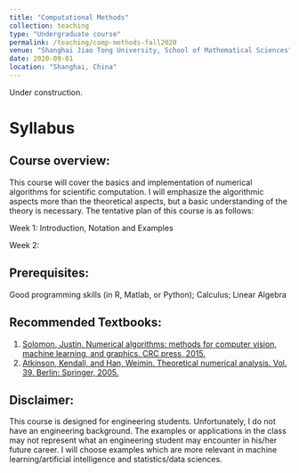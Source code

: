 ```yaml
---
title: "Computational Methods"
collection: teaching
type: "Undergraduate course"
permalink: /teaching/comp-methods-fall2020
venue: "Shanghai Jiao Tong University, School of Mathematical Sciences"
date: 2020-09-01
location: "Shanghai, China"
---
```


Under construction.

Syllabus
======
Course overview:
-----------
This course will cover the basics and implementation of numerical algorithms for scientific computation. I will emphasize the algorithmic aspects more than the theoretical aspects, but a basic understanding of the theory is necessary. The tentative plan of this course is as follows:

Week 1: Introduction, Notation and Examples

Week 2: 

Prerequisites:
------
Good programming skills (in R, Matlab, or Python); Calculus; Linear Algebra

Recommended Textbooks: 
------
1. [Solomon, Justin. Numerical algorithms: methods for computer vision, machine learning, and graphics. CRC press, 2015.](https://people.csail.mit.edu/jsolomon/share/book/numerical_book.pdf)
2. [Atkinson, Kendall, and Han, Weimin. Theoretical numerical analysis. Vol. 39. Berlin: Springer, 2005.](https://link.springer.com/content/pdf/10.1007/978-1-4419-0458-4.pdf)

Disclaimer:
------
This course is designed for engineering students. Unfortunately, I do not have an engineering background. The examples or applications in the class may not represent what an engineering student may encounter in his/her future career. I will choose examples which are more relevant in machine learning/artificial intelligence and statistics/data sciences.
